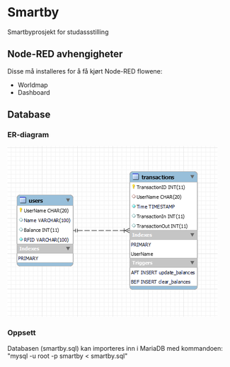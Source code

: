 # Smartby
Smartbyprosjekt for studassstilling


## Node-RED avhengigheter

Disse må installeres for å få kjørt Node-RED flowene:

* Worldmap
* Dashboard

## Database
### ER-diagram
![alt text](doc/db/er_diagram.PNG)

### Oppsett
Databasen (smartby.sql) kan importeres inn i MariaDB med kommandoen:
"mysql -u root -p smartby < smartby.sql"

